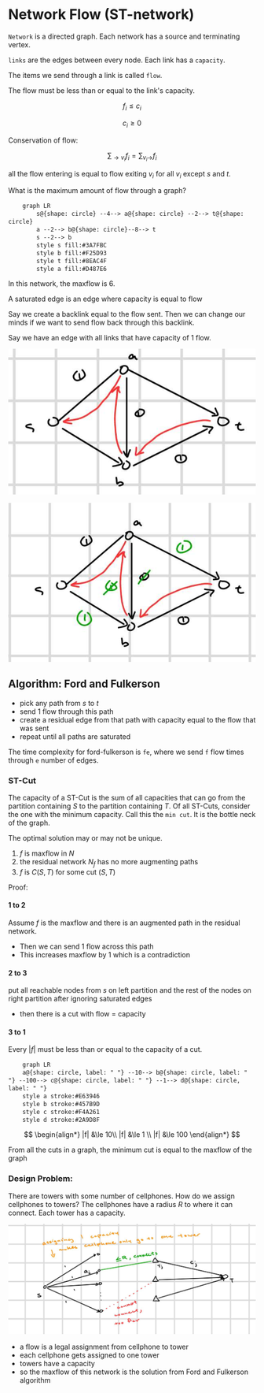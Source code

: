 # Network Flow (ST-network)

`Network` is a directed graph. Each network has a source and terminating vertex.

`links` are the edges between every node. Each link has a `capacity`.

The items we send through a link is called `flow`.

The flow must be less than or equal to the link's capacity.

$$
f_i \le c_i
$$

$$
c_i \ge 0
$$

Conservation of flow:

$$
\sum_{\rightarrow v_i} f_i = \sum_{v_i\rightarrow} f_i
$$

all the flow entering is equal to flow exiting $v_i$ for all $v_i$ except $s$ and $t$.

What is the maximum amount of flow through a graph?

```mermaid
    graph LR
        s@{shape: circle} --4--> a@{shape: circle} --2--> t@{shape: circle}
        a --2--> b@{shape: circle}--8--> t
        s --2--> b
        style s fill:#3A7FBC
        style b fill:#F25D93
        style t fill:#8EAC4F
        style a fill:#D487E6
```

In this network, the maxflow is 6.

A saturated edge is an edge where capacity is equal to flow

Say we create a backlink equal to the flow sent. Then we can change our minds if we want to send flow back through this backlink.

Say we have an edge with all links that have capacity of 1 flow.

![maxflow1](./images/maxflow1.jpg)

![maxflow2](./images/maxflow2.jpg)

## Algorithm: Ford and Fulkerson

* pick any path from $s$ to $t$
* send 1 flow through this path
* create a residual edge from that path with capacity equal to the flow that was sent
* repeat until all paths are saturated

The time complexity for ford-fulkerson is `fe`, where we send `f` flow times through `e` number of edges.

### ST-Cut

The capacity of a ST-Cut is the sum of all capacities that can go from the partition containing $S$ to the partition containing $T$. Of all ST-Cuts, consider the one with the minimum capacity. Call this the `min cut`. It is the bottle neck of the graph.

The optimal solution may or may not be unique.

1. $f$ is maxflow in $N$
2. the residual network $N_f$ has no more augmenting paths
3. $f$ is $C(S, T)$ for some cut $(S, T)$

Proof: 

#### 1 to 2

Assume $f$ is the maxflow and there is an augmented path in the residual network.

* Then we can send 1 flow across this path
* This increases maxflow by 1 which is a contradiction

#### 2 to 3

put all reachable nodes from $s$ on left partition and the rest of the nodes on right partition after ignoring saturated edges

* then there is a cut with flow = capacity

#### 3 to 1

Every $|f|$ must be less than or equal to the capacity of a cut.

```mermaid
    graph LR
    a@{shape: circle, label: " "} --10--> b@{shape: circle, label: " "} --100--> c@{shape: circle, label: " "} --1--> d@{shape: circle, label: " "}
    style a stroke:#E63946
    style b stroke:#457B9D
    style c stroke:#F4A261
    style d stroke:#2A9D8F
```

$$
\begin{align*}
|f| &\le 10\\
|f| &\le 1 \\
|f| &\le 100
\end{align*}
$$

From all the cuts in a graph, the minimum cut is equal to the maxflow of the graph

### Design Problem:

There are towers with some number of cellphones. How do we assign cellphones to towers? The cellphones have a radius $R$ to where it can connect. Each tower has a capacity.

![maxflow3](./images/maxflow3.jpg)

* a flow is a legal assignment from cellphone to tower
* each cellphone gets assigned to one tower
* towers have a capacity
* so the maxflow of this network is the solution from Ford and Fulkerson algorithm
